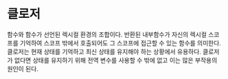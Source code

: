 # 클로저

함수와 함수가 선언된 렉시컬 환경의 조합이다. 반환된 내부함수가 자신의 렉시컬 스코프를 기억하여 스코프 밖에서 호출되어도 그 스코프에 접근할 수 있는 함수를 의미한다. 클로저는 현재 상태를 기억하고 최신 상태를 유지해야 하는 상황에서 유용하다. 클로저가 없다면 상태를 유지하기 위해 전역 변수를 사용할 수 밖에 없고 이는 많은 부작용의 원인이 된다.
